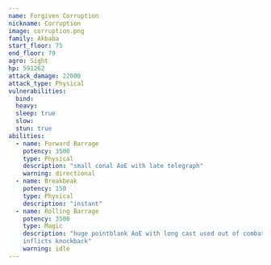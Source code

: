 ```yaml
---
name: Forgiven Corruption
nickname: Corruption
image: corruption.png
family: Akbaba
start_floor: 75
end_floor: 79
agro: Sight
hp: 591262
attack_damage: 22000
attack_type: Physical
vulnerabilities:
  bind: 
  heavy: 
  sleep: true
  slow: 
  stun: true
abilities:
  - name: Forward Barrage
    potency: 3500
    type: Physical
    description: "small conal AoE with late telegraph"
    warning: directional
  - name: Breakbeak
    potency: 150
    type: Physical
    description: "instant"
  - name: Rolling Barrage
    potency: 3500
    type: Magic
    description: "huge pointblank AoE with long cast used out of combat;
    inflicts knockback"
    warning: idle
---
```

